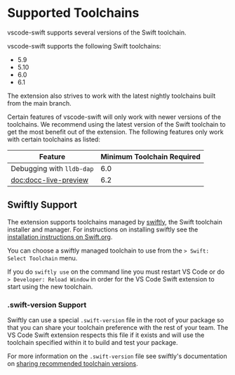 # Supported Toolchains

vscode-swift supports several versions of the Swift toolchain.

vscode-swift supports the following Swift toolchains:
 * 5.9
 * 5.10
 * 6.0
 * 6.1

The extension also strives to work with the latest nightly toolchains built from the main branch.

Certain features of vscode-swift will only work with newer versions of the toolchains. We recommend using the latest version of the Swift toolchain to get the most benefit out of the extension. The following features only work with certain toolchains as listed:

Feature                    | Minimum Toolchain Required                     
-------------------------- | ------------------------------------- 
Debugging with `lldb-dap`  | 6.0
<doc:docc-live-preview>    | 6.2

## Swiftly Support

The extension supports toolchains managed by [swiftly](https://github.com/swiftlang/swiftly), the Swift toolchain installer and manager. For instructions on installing swiftly see the [installation instructions on Swift.org](https://www.swift.org/install).

You can choose a swiftly managed toolchain to use from the `> Swift: Select Toolchain` menu.

If you do `swiftly use` on the command line you must restart VS Code or do `> Developer: Reload Window` in order for the VS Code Swift extension to start using the new toolchain.

### .swift-version Support

Swiftly can use a special `.swift-version` file in the root of your package so that you can share your toolchain preference with the rest of your team. The VS Code Swift extension respects this file if it exists and will use the toolchain specified within it to build and test your package.

For more information on the `.swift-version` file see swiftly's documentation on [sharing recommended toolchain versions](https://swiftpackageindex.com/swiftlang/swiftly/main/documentation/swiftlydocs/use-toolchains#Sharing-recommended-toolchain-versions).
